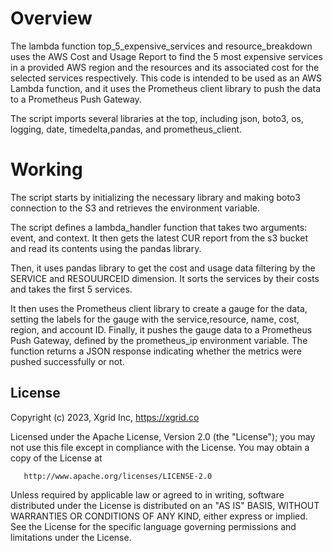 # Overview

The lambda function top_5_expensive_services and resource_breakdown uses the AWS Cost and Usage Report to find the 5 most expensive services in a provided AWS region and the resources and its associated cost for the selected services respectively. This code is intended to be used as an AWS Lambda function, and it uses the Prometheus client library to push the data to a Prometheus Push Gateway.

The script imports several libraries at the top, including json, boto3, os, logging, date, timedelta,pandas, and prometheus_client.

# Working

The script starts by initializing the necessary library and making boto3 connection to the S3 and retrieves the environment variable.

The script defines a lambda_handler function that takes two arguments: event, and context. It then gets the latest CUR report from the s3 bucket and read its contents using the pandas library.

Then, it uses pandas library to get the cost and usage data filtering by the SERVICE and RESOUURCEID dimension. It sorts the services by their costs and takes the first 5 services.

It then uses the Prometheus client library to create a gauge for the data, setting the labels for the gauge with the service,resource, name, cost, region, and account ID. Finally, it pushes the gauge data to a Prometheus Push Gateway, defined by the prometheus_ip environment variable. The function returns a JSON response indicating whether the metrics were pushed successfully or not.

## License

Copyright (c) 2023, Xgrid Inc, https://xgrid.co

Licensed under the Apache License, Version 2.0 (the "License");
you may not use this file except in compliance with the License.
You may obtain a copy of the License at

       http://www.apache.org/licenses/LICENSE-2.0

Unless required by applicable law or agreed to in writing, software
distributed under the License is distributed on an "AS IS" BASIS,
WITHOUT WARRANTIES OR CONDITIONS OF ANY KIND, either express or implied.
See the License for the specific language governing permissions and
limitations under the License.
